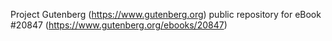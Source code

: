 Project Gutenberg (https://www.gutenberg.org) public repository for eBook #20847 (https://www.gutenberg.org/ebooks/20847)
